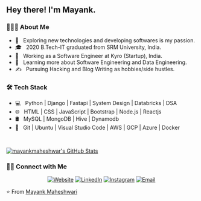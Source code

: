 <h2> Hey there! I'm Mayank.</h2>

<h3> 👨🏻‍💻 About Me </h3>

- 🤔 &nbsp; Exploring new technologies and developing softwares is my passion.
- 🎓 &nbsp; 2020 B.Tech-IT graduated from SRM University, India.
- 💼 &nbsp; Working as a Software Engineer at Kyro (Startup), India.
- 🌱 &nbsp; Learning more about Software Engineering and Data Engineering.
- ✍️ &nbsp; Pursuing Hacking and Blog Writing as hobbies/side hustles.

<h3>🛠 Tech Stack</h3>

- 💻 &nbsp; Python | Django | Fastapi | System Design | Databricks | DSA 
- 🌐 &nbsp; HTML | CSS | JavaScript | Bootstrap | Node.js | Reactjs
- 🛢 &nbsp; MySQL | MongoDB | Hive | Dynamodb
- 🔧 &nbsp; Git | Ubuntu | Visual Studio Code | AWS | GCP | Azure | Docker

<br/>

[![mayankmaheshwar's GitHub Stats](https://github-readme-stats.vercel.app/api?username=mayankmaheshwar&show_icons=true)](https://github.com/mayankmaheshwar)

<h3> 🤝🏻 Connect with Me </h3>

<p align="center">
<a href="https://mayankmaheshwar.github.io/"><img alt="Website" src="https://img.shields.io/badge/Website-mayankmaheshwar.github.io-blue?style=flat-square&logo=google-chrome"></a>
<a href="https://www.linkedin.com/in/mayankmaheshwar/"><img alt="LinkedIn" src="https://img.shields.io/badge/LinkedIn-mayank%20maheshwar-blue?style=flat-square&logo=linkedin"></a>
<a href="https://www.instagram.com/mayankmaheshwaricodes/"><img alt="Instagram" src="https://img.shields.io/badge/Instagram-mayankmaheshwaricodes-blue?style=flat-square&logo=instagram"></a>
<a href="mailto:mayank.maheshwari625@gmail.com"><img alt="Email" src="https://img.shields.io/badge/Email-mayank.maheshwari625@gmail.com-blue?style=flat-square&logo=gmail"></a>
</p>

⭐️ From [Mayank Maheshwari](https://github.com/mayankmaheshwar)
